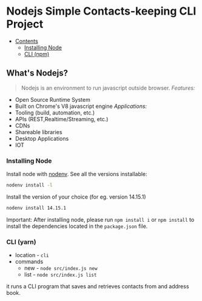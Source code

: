 
# Nodejs Simple Contacts-keeping CLI Project

- [Contents](#what's-nodejs?)
  - [Installing Node](#installing-node)
  - [CLI (npm)](#cli-yarn)

## What's Nodejs?
> Nodejs is an environment to run javascript outside browser.
*Features:*
- Open Source Runtime System
- Built on Chrome's V8 javascript engine
*Applications:*
- Tooling (build, automation, etc.)
- APIs (REST,Realtime/Streaming, etc.)
- CDNs
- Shareable libraries
- Desktop Applications
- IOT

### Installing Node

Install node with [nodenv](https://github.com/nodenv/nodenv). 
See all the versions installable:
```bash
nodenv install -l
```

Install the version of your choice (for eg. version 14.15.1)
```bash
nodenv install 14.15.1
```

Important: After installing node, please run `npm install i` or `npm install` to install the dependencies located in the `package.json` file.



### CLI (yarn)
* location - `cli`
* commands
  * new - `node src/index.js new`
  * list - `node src/index.js list`

it runs a CLI program that saves and retrieves contacts from and address book.
